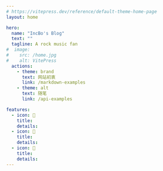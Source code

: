 ```yaml
---
# https://vitepress.dev/reference/default-theme-home-page
layout: home

hero:
  name: "IncBo's Blog"
  text: ""
  tagline: A rock music fan
#  image:
#    src: /home.jpg
#    alt: VitePress
  actions:
    - theme: brand
      text: 网站初衷
      link: /markdown-examples
    - theme: alt
      text: 随笔
      link: /api-examples

features:
  - icon: 🧗
    title: 
    details: 
  - icon: 📖
    title: 
    details: 
  - icon: 🤔️
    title: 
    details: 
---
```


